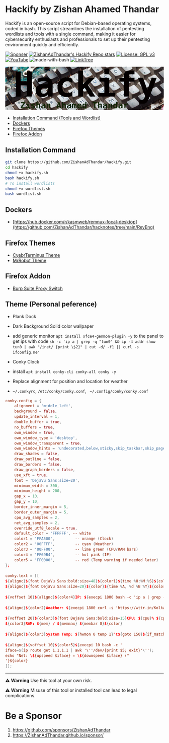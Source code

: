 # Hackify by Zishan Ahamed Thandar

Hackify is an open-source script for Debian-based operating systems, coded in bash. This script streamlines the installation of pentesting wordlists and tools with a single command, making it easier for cybersecurity enthusiasts and professionals to set up their pentesting environment quickly and efficiently.

[![Sponser](https://img.shields.io/github/sponsors/ZishanAdThandar)](https://github.com/sponsors/ZishanAdThandar)
[![ZishanAdThandar's Hackify Repo stars](https://img.shields.io/github/stars/ZishanAdThandar/hackify)](https://github.com/ZishanAdThandar/hackify)
[![License: GPL v3](https://img.shields.io/github/license/ZishanAdThandar/pentest)](https://www.gnu.org/licenses/gpl-3.0)
[![YouTube](https://img.shields.io/youtube/channel/subscribers/UChgqXa2j7ZKkHX2Y76tSxoA)](https://youtube.com/@hackerstation)
![made-with-bash](https://img.shields.io/badge/Made_with-Bash-1f425f.svg)
[![LinkTree](https://img.shields.io/badge/Link-Tree-bbd343)](https://zishanadthandar.github.io/linktree/)

![Banner Hackify](./banner.png)

- [Installation Command (Tools and Wordlist)](#installation-command)
- [Dockers](#dockers)
- [Firefox Themes](#firefox-themes)
- [Firefox Addon](#firefox-addon)

## Installation Command

```bash
git clone https://github.com/ZishanAdThandar/hackify.git
cd hackify
chmod +x hackify.sh
bash hackify.sh
# To install wordlists
chmod +x wordlist.sh
bash wordlist.sh
```

## Dockers
- [https://hub.docker.com/r/kasmweb/remnux-focal-desktop](https://github.com/ZishanAdThandar/hacknotes/tree/main/RevEng)


## Firefox Themes
- [CyebrTerminus Theme](https://addons.mozilla.org/en-US/firefox/addon/zishanadthandar-cyberterminus/)
- [MrRobot Theme](https://addons.mozilla.org/en-US/firefox/addon/mrrobothacker/)

## Firefox Addon
- [Burp Suite Proxy Switch](https://addons.mozilla.org/en-US/firefox/addon/burp-proxy-toggler-lite/?utm_source=addons.mozilla.org&utm_medium=referral&utm_content=search)

## Theme (Personal peference)
- Plank Dock
- Dark Background Solid color wallpaper
- add generic monitor `apt install xfce4-genmon-plugin -y` to the panel to get ips with code `sh -c 'ip a | grep -q "tun0" && ip -4 addr show tun0 | awk "/inet/ {print \$2}" | cut -d/ -f1 || curl -s ifconfig.me'`

- Conky Clock
 - install `apt install conky-cli conky-all conky -y`
 - Replace alignment for position and location for weather
 - `~/.conkyrc`, `/etc/conky/conky.conf`, ` ~/.config/conky/conky.conf`
```conf
conky.config = {
    alignment = 'middle_left',
    background = false,
    update_interval = 1,
    double_buffer = true,
    no_buffers = true,
    own_window = true,
    own_window_type = 'desktop',
    own_window_transparent = true,
    own_window_hints = 'undecorated,below,sticky,skip_taskbar,skip_pager',
    draw_shades = false,
    draw_outline = false,
    draw_borders = false,
    draw_graph_borders = false,
    use_xft = true,
    font = 'DejaVu Sans:size=20',
    minimum_width = 300,
    minimum_height = 200,
    gap_x = 10,
    gap_y = 10,
    border_inner_margin = 5,
    border_outer_margin = 5,
    cpu_avg_samples = 2,
    net_avg_samples = 2,
    override_utf8_locale = true,
    default_color = 'FFFFFF', -- white
    color1 = 'FFA500',         -- orange (Clock)
    color2 = '00FFFF',         -- cyan (Weather)
    color3 = '00FF00',         -- lime green (CPU/RAM bars)
    color4 = 'FF69B4',         -- hot pink (IP)
    color5 = 'FF0000',         -- red (Temp warning if needed later)
};

conky.text = [[
${alignc}${font DejaVu Sans:bold:size=48}${color1}${time %H:%M:%S}${color}${font}
${alignc}${font DejaVu Sans:size=20}${color}${time %A, %d %B %Y}${color}${font}

${voffset 10}${alignc}${color4}IP: ${execpi 1800 bash -c 'ip a | grep -q "tun0" && ip -4 addr show tun0 | awk "/inet/ {print \$2}" | cut -d/ -f1 || curl -s ifconfig.me'}${color}

${alignc}${color2}Weather: ${execpi 1800 curl -s 'https://wttr.in/Kolkata?format=1'}${color}

${voffset 20}${color3}${font DejaVu Sans:bold:size=15}CPU: ${cpu}% ${cpubar 8}${color}
${color3}RAM: ${mem} / ${memmax} ${membar 8}${color}

${alignc}${color3}System Temp: ${hwmon 0 temp 1}°C${goto 150}${if_match ${hwmon 0 temp 1} >= 80}${color5}OVERHEAT!${color3}${endif}

${alignc}${voffset 10}${color5}${execpi 10 bash -c '
iface=$(ip route get 1.1.1.1 | awk '\''/dev/{print $5; exit}'\'');
echo "Net: \${upspeed $iface} ⬆️ \${downspeed $iface} ⬇️"
'}${color}
]];

```

---

⚠️ **Warning** Use this tool at your own risk. 

⚠️ **Warning** Misuse of this tool or installed tool can lead to legal complications.


# Be a Sponsor  

1. https://github.com/sponsors/ZishanAdThandar
2. https://ZishanAdThandar.github.io/sponsor/

<!--
1. BTC `bc1q0qhgw5pdys7qqw07rcsyudu5wmv6208nhp5xtn`
2. ETH `0x8cdc24eeb9d1bf46929b2106e3535e0d1953fe1b`
3. ~~USDT (TRC20) `TGW1c7hzyszQNhQHM3aGa1nEKDNuyPueNE`~~ [Invalid]
-->

